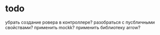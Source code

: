 # todo

убрать создание ровера в контроллере?
разобраться с пусбличными свойствами?
применить mockk?
применить библиотеку arrow?
